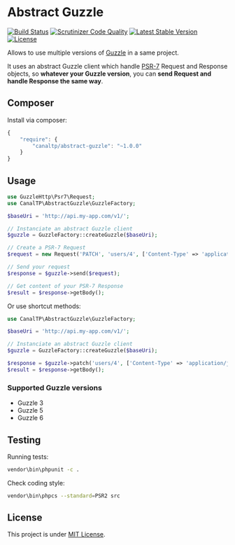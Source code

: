 Abstract Guzzle
===============

[![Build Status](https://travis-ci.org/CanalTP/abstract-guzzle.svg?branch=master)](https://travis-ci.org/CanalTP/abstract-guzzle)
[![Scrutinizer Code Quality](https://scrutinizer-ci.com/g/CanalTP/abstract-guzzle/badges/quality-score.png?b=master)](https://scrutinizer-ci.com/g/CanalTP/abstract-guzzle/?branch=master)
[![Latest Stable Version](https://poser.pugx.org/canaltp/abstract-guzzle/v/stable)](https://packagist.org/packages/canaltp/abstract-guzzle)
[![License](https://poser.pugx.org/canaltp/abstract-guzzle/license)](https://packagist.org/packages/canaltp/abstract-guzzle)

Allows to use multiple versions of [Guzzle](https://github.com/guzzle/guzzle) in a same project.

It uses an abstract Guzzle client which handle [PSR-7](http://www.php-fig.org/psr/psr-7/) Request and Response objects,
so **whatever your Guzzle version**, you can **send Request and handle Response the same way**.


## Composer

Install via composer:

``` js
{
    "require": {
        "canaltp/abstract-guzzle": "~1.0.0"
    }
}
```


## Usage

``` php
use GuzzleHttp\Psr7\Request;
use CanalTP\AbstractGuzzle\GuzzleFactory;

$baseUri = 'http://api.my-app.com/v1/';

// Instanciate an abstract Guzzle client
$guzzle = GuzzleFactory::createGuzzle($baseUri);

// Create a PSR-7 Request
$request = new Request('PATCH', 'users/4', ['Content-Type' => 'application/json'], '{"username":"new_username"}');

// Send your request
$response = $guzzle->send($request);

// Get content of your PSR-7 Response
$result = $response->getBody();
```

Or use shortcut methods:

``` php
use CanalTP\AbstractGuzzle\GuzzleFactory;

$baseUri = 'http://api.my-app.com/v1/';

// Instanciate an abstract Guzzle client
$guzzle = GuzzleFactory::createGuzzle($baseUri);

$response = $guzzle->patch('users/4', ['Content-Type' => 'application/json'], '{"username":"new_username"}');
$result = $response->getBody();
```


### Supported Guzzle versions

 - Guzzle 3
 - Guzzle 5
 - Guzzle 6


## Testing

Running tests:

``` bash
vendor\bin\phpunit -c .
```

Check coding style:

``` bash
vendor\bin\phpcs --standard=PSR2 src
```


## License

This project is under [MIT License](LICENSE).
